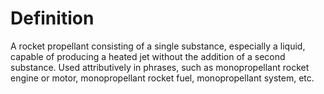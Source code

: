 # Definition

A rocket propellant consisting of a single substance, especially a
liquid, capable of producing a heated jet without the addition of a
second substance. Used attributively in phrases, such as monopropellant
rocket engine or motor, monopropellant rocket fuel, monopropellant
system, etc.
